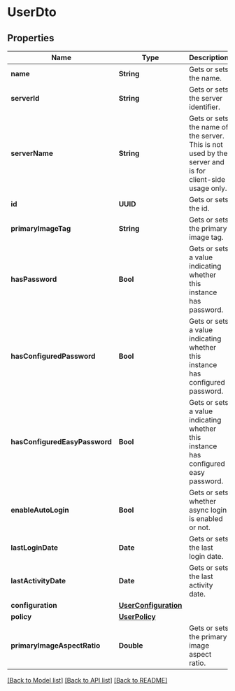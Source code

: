 # UserDto

## Properties
Name | Type | Description | Notes
------------ | ------------- | ------------- | -------------
**name** | **String** | Gets or sets the name. | [optional] 
**serverId** | **String** | Gets or sets the server identifier. | [optional] 
**serverName** | **String** | Gets or sets the name of the server.  This is not used by the server and is for client-side usage only. | [optional] 
**id** | **UUID** | Gets or sets the id. | [optional] 
**primaryImageTag** | **String** | Gets or sets the primary image tag. | [optional] 
**hasPassword** | **Bool** | Gets or sets a value indicating whether this instance has password. | [optional] 
**hasConfiguredPassword** | **Bool** | Gets or sets a value indicating whether this instance has configured password. | [optional] 
**hasConfiguredEasyPassword** | **Bool** | Gets or sets a value indicating whether this instance has configured easy password. | [optional] 
**enableAutoLogin** | **Bool** | Gets or sets whether async login is enabled or not. | [optional] 
**lastLoginDate** | **Date** | Gets or sets the last login date. | [optional] 
**lastActivityDate** | **Date** | Gets or sets the last activity date. | [optional] 
**configuration** | [**UserConfiguration**](UserConfiguration.md) |  | [optional] 
**policy** | [**UserPolicy**](UserPolicy.md) |  | [optional] 
**primaryImageAspectRatio** | **Double** | Gets or sets the primary image aspect ratio. | [optional] 

[[Back to Model list]](../README.md#documentation-for-models) [[Back to API list]](../README.md#documentation-for-api-endpoints) [[Back to README]](../README.md)



